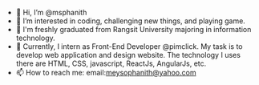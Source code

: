 - 👋 Hi, I’m @msphanith
- 👀 I’m interested in coding, challenging new things, and playing game.
- 🌱 I'm freshly graduated from Rangsit University majoring in information technology.
- 🌱 Currently, I intern as Front-End Developer @pimclick. My task is to develop web application and design website. The technology I uses there are HTML, CSS, javascript, ReactJs, AngularJs, etc.
- 📫 How to reach me: email:meysophanith@yahoo.com

<!---
msphanith/msphanith is a ✨ special ✨ repository because its `README.md` (this file) appears on your GitHub profile.
You can click the Preview link to take a look at your changes.
--->

